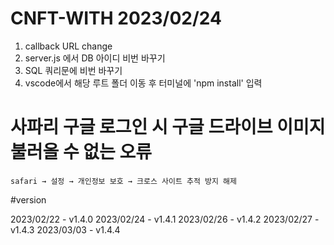 # CNFT-WITH 2023/02/24


1. callback URL change
2. server.js 에서 DB 아이디 비번 바꾸기
3. SQL 쿼리문에 비번 바꾸기
4. vscode에서 해당 루트 폴더 이동 후 터미널에 'npm install' 입력



# 사파리 구글 로그인 시 구글 드라이브 이미지 불러올 수 없는 오류
    safari → 설정 → 개인정보 보호 → 크로스 사이트 추적 방지 해제






#version

2023/02/22 - v1.4.0
2023/02/24 - v1.4.1
2023/02/26 - v1.4.2
2023/02/27 - v1.4.3
2023/03/03 - v1.4.4
